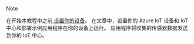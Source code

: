 > [!NOTE]
> 在开始本教程中之前,[设置你的设备](../articles/iot-hub/iot-hub-raspberry-pi-kit-node-get-started.md)。 在文章中，设置你的 Azure IoT 设备和 IoT 中心和部署示例应用程序在你的设备上运行。 应用程序将收集的传感器数据发送到你的 IoT 中心。
